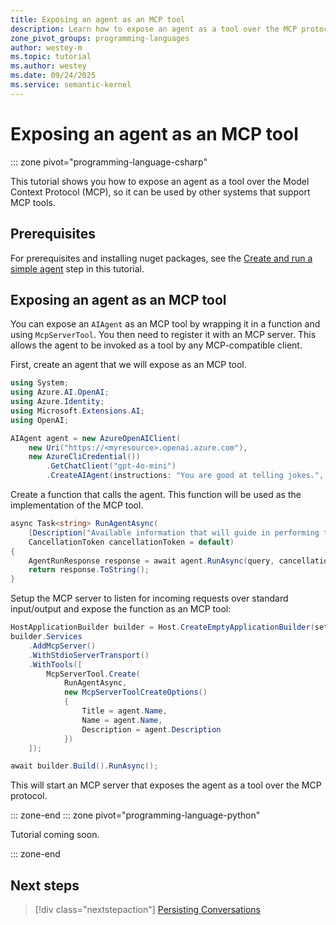```yaml
---
title: Exposing an agent as an MCP tool
description: Learn how to expose an agent as a tool over the MCP protocol
zone_pivot_groups: programming-languages
author: westey-m
ms.topic: tutorial
ms.author: westey
ms.date: 09/24/2025
ms.service: semantic-kernel
---
```


# Exposing an agent as an MCP tool

::: zone pivot="programming-language-csharp"

This tutorial shows you how to expose an agent as a tool over the Model Context Protocol (MCP), so it can be used by other systems that support MCP tools.

## Prerequisites

For prerequisites and installing nuget packages, see the [Create and run a simple agent](./run-agent.md) step in this tutorial.

## Exposing an agent as an MCP tool

You can expose an `AIAgent` as an MCP tool by wrapping it in a function and using `McpServerTool`. You then need to register it with an MCP server. This allows the agent to be invoked as a tool by any MCP-compatible client.

First, create an agent that we will expose as an MCP tool.

```csharp
using System;
using Azure.AI.OpenAI;
using Azure.Identity;
using Microsoft.Extensions.AI;
using OpenAI;

AIAgent agent = new AzureOpenAIClient(
    new Uri("https://<myresource>.openai.azure.com"),
    new AzureCliCredential())
        .GetChatClient("gpt-4o-mini")
        .CreateAIAgent(instructions: "You are good at telling jokes.", name: "Joker");
```

Create a function that calls the agent. This function will be used as the implementation of the MCP tool.

```csharp
async Task<string> RunAgentAsync(
    [Description("Available information that will guide in performing this operation.")] string query,
    CancellationToken cancellationToken = default)
{
    AgentRunResponse response = await agent.RunAsync(query, cancellationToken: cancellationToken);
    return response.ToString();
}
```

Setup the MCP server to listen for incoming requests over standard input/output and expose the function as an MCP tool:

```csharp
HostApplicationBuilder builder = Host.CreateEmptyApplicationBuilder(settings: null);
builder.Services
    .AddMcpServer()
    .WithStdioServerTransport()
    .WithTools([
        McpServerTool.Create(
            RunAgentAsync,
            new McpServerToolCreateOptions()
            {
                Title = agent.Name,
                Name = agent.Name,
                Description = agent.Description
            })
    ]);

await builder.Build().RunAsync();
```

This will start an MCP server that exposes the agent as a tool over the MCP protocol.

::: zone-end
::: zone pivot="programming-language-python"

Tutorial coming soon.

::: zone-end

## Next steps

> [!div class="nextstepaction"]
> [Persisting Conversations](./persisted-conversation.md)
